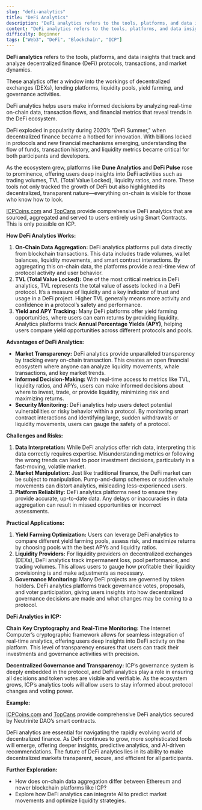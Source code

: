```yaml
---
slug: "defi-analytics"
title: "DeFi Analytics"
description: "DeFi analytics refers to the tools, platforms, and data insights that track and analyze decentralized finance (DeFi) protocols, transactions, and market dynamics"
content: "DeFi analytics refers to the tools, platforms, and data insights that track and analyze decentralized finance (DeFi) protocols, transactions, and market dynamics."
difficulty: Beginner
tags: ["Web3", "DeFi", "Blockchain", "ICP"]
---
```


**DeFi analytics** refers to the tools, platforms, and data insights that track and analyze decentralized finance (DeFi) protocols, transactions, and market dynamics.

These analytics offer a window into the workings of decentralized exchanges (DEXs), lending platforms, liquidity pools, yield farming, and governance activities.

DeFi analytics helps users make informed decisions by analyzing real-time on-chain data, transaction flows, and financial metrics that reveal trends in the DeFi ecosystem.

DeFi exploded in popularity during 2020’s "DeFi Summer," when decentralized finance became a hotbed for innovation. With billions locked in protocols and new financial mechanisms emerging, understanding the flow of funds, transaction history, and liquidity metrics became critical for both participants and developers.

As the ecosystem grew, platforms like **Dune Analytics** and **DeFi Pulse** rose to prominence, offering users deep insights into DeFi activities such as trading volumes, TVL (Total Value Locked), liquidity ratios, and more. These tools not only tracked the growth of DeFi but also highlighted its decentralized, transparent nature—everything on-chain is visible for those who know how to look.

[ICPCoins.com](http://ICPCoins.com) and [TopCans](https://icpcoins.com/#/topcans) provide comprehensive DeFi analytics that are sourced, aggregated and served to users entirely using Smart Contracts. This is only possible on ICP.

**How DeFi Analytics Works:**

1. **On-Chain Data Aggregation:** DeFi analytics platforms pull data directly from blockchain transactions. This data includes trade volumes, wallet balances, liquidity movements, and smart contract interactions. By aggregating this on-chain data, the platforms provide a real-time view of protocol activity and user behavior.
2. **TVL (Total Value Locked):** One of the most critical metrics in DeFi analytics, TVL represents the total value of assets locked in a DeFi protocol. It’s a measure of liquidity and a key indicator of trust and usage in a DeFi project. Higher TVL generally means more activity and confidence in a protocol’s safety and performance.
3. **Yield and APY Tracking:** Many DeFi platforms offer yield farming opportunities, where users can earn returns by providing liquidity. Analytics platforms track **Annual Percentage Yields (APY)**, helping users compare yield opportunities across different protocols and pools.

**Advantages of DeFi Analytics:**

- **Market Transparency:** DeFi analytics provide unparalleled transparency by tracking every on-chain transaction. This creates an open financial ecosystem where anyone can analyze liquidity movements, whale transactions, and key market trends.
- **Informed Decision-Making:** With real-time access to metrics like TVL, liquidity ratios, and APYs, users can make informed decisions about where to invest, trade, or provide liquidity, minimizing risk and maximizing returns.
- **Security Monitoring:** DeFi analytics help users detect potential vulnerabilities or risky behavior within a protocol. By monitoring smart contract interactions and identifying large, sudden withdrawals or liquidity movements, users can gauge the safety of a protocol.

**Challenges and Risks:**

1. **Data Interpretation:** While DeFi analytics offer rich data, interpreting this data correctly requires expertise. Misunderstanding metrics or following the wrong trends can lead to poor investment decisions, particularly in a fast-moving, volatile market.
2. **Market Manipulation:** Just like traditional finance, the DeFi market can be subject to manipulation. Pump-and-dump schemes or sudden whale movements can distort analytics, misleading less-experienced users.
3. **Platform Reliability:** DeFi analytics platforms need to ensure they provide accurate, up-to-date data. Any delays or inaccuracies in data aggregation can result in missed opportunities or incorrect assessments.

**Practical Applications:**

1. **Yield Farming Optimization:** Users can leverage DeFi analytics to compare different yield farming pools, assess risk, and maximize returns by choosing pools with the best APYs and liquidity ratios.
2. **Liquidity Providers:** For liquidity providers on decentralized exchanges (DEXs), DeFi analytics track impermanent loss, pool performance, and trading volumes. This allows users to gauge how profitable their liquidity provisioning is and make adjustments as necessary.
3. **Governance Monitoring:** Many DeFi projects are governed by token holders. DeFi analytics platforms track governance votes, proposals, and voter participation, giving users insights into how decentralized governance decisions are made and what changes may be coming to a protocol.

**DeFi Analytics in ICP:**

**Chain Key Cryptography and Real-Time Monitoring:** The Internet Computer’s cryptographic framework allows for seamless integration of real-time analytics, offering users deep insights into DeFi activity on the platform. This level of transparency ensures that users can track their investments and governance activities with precision.

**Decentralized Governance and Transparency:** ICP’s governance system is deeply embedded in the protocol, and DeFi analytics play a role in ensuring all decisions and token votes are visible and verifiable. As the ecosystem grows, ICP’s analytics tools will allow users to stay informed about protocol changes and voting power.

**Example:**

[ICPCoins.com](http://ICPCoins.com) and [TopCans](https://icpcoins.com/#/topcans) provide comprehensive DeFi analytics secured by Neutrinite DAO’s smart contracts.

DeFi analytics are essential for navigating the rapidly evolving world of decentralized finance. As DeFi continues to grow, more sophisticated tools will emerge, offering deeper insights, predictive analytics, and AI-driven recommendations. The future of DeFi analytics lies in its ability to make decentralized markets transparent, secure, and efficient for all participants.

**Further Exploration:**

- How does on-chain data aggregation differ between Ethereum and newer blockchain platforms like ICP?
- Explore how DeFi analytics can integrate AI to predict market movements and optimize liquidity strategies.
